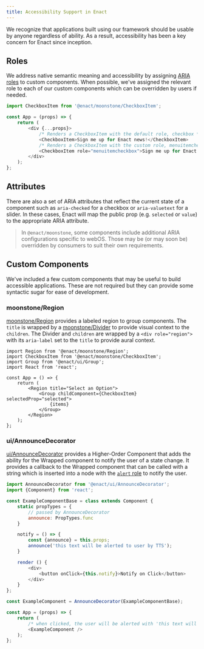 ```yaml
---
title: Accessibility Support in Enact
---
```


We recognize that applications built using our framework should be usable by anyone regardless of ability. As a result, accessibility has been a key concern for Enact since inception.

## Roles

We address native semantic meaning and accessibility by assigning [ARIA roles](https://developer.mozilla.org/en-US/docs/Web/Accessibility/ARIA/ARIA_Techniques#Roles) to custom components. When possible, we've assigned the relevant role to each of our custom components which can be overridden by users if needed.

```js
import CheckboxItem from '@enact/moonstone/CheckboxItem';

const App = (props) => {
    return (
        <div {...props}>
            /* Renders a CheckboxItem with the default role, checkbox */
            <CheckboxItem>Sign me up for Enact news!</CheckboxItem>
            /* Renders a CheckboxItem with the custom role, menuitemcheckbox */
            <CheckboxItem role="menuitemcheckbox">Sign me up for Enact news!</CheckboxItem>
        </div>
    );
};
```

## Attributes

There are also a set of ARIA attributes that reflect the current state of a component such as `aria-checked` for a checkbox or `aria-valuetext` for a slider. In these cases, Enact will map the public prop (e.g. `selected` or `value`) to the appropriate ARIA attribute.

> In `@enact/moonstone`, some components include additional ARIA configurations specific to webOS. Those may be (or may soon be) overridden by consumers to suit their own requirements.

## Custom Components

We've included a few custom components that may be useful to build accessible applications. These are not required but they can provide some syntactic sugar for ease of development.

### moonstone/Region

[moonstone/Region](../../modules/moonstone/Region/) provides a labeled region to group components. The `title` is wrapped by a [moonstone/Divider](../../modules/moonstone/Divider/) to provide visual context to the `children`. The Divider and `children` are wrapped by a `<div role="region">` with its `aria-label` set to the `title` to provide aural context.

```
import Region from '@enact/moonstone/Region';
import CheckboxItem from '@enact/moonstone/CheckboxItem';
import Group from '@enact/ui/Group';
import React from 'react';

const App = () => {
    return (
        <Region title="Select an Option">
            <Group childComponent={CheckboxItem} selectedProp="selected">
                {items}
            </Group>
        </Region>
    );
};
```

### ui/AnnounceDecorator

[ui/AnnounceDecorator](../../modules/ui/AnnounceDecorator/) provides a Higher-Order Component that adds the ability for the Wrapped component to notify the user of a state change. It provides a callback to the Wrapped component that can be called with a string which is inserted into a node with the [`alert` role](https://www.w3.org/TR/wai-aria/#alert) to notify the user.

```js
import AnnounceDecorator from '@enact/ui/AnnounceDecorator';
import {Component} from 'react';

const ExampleComponentBase = class extends Component {
    static propTypes = {
        // passed by AnnounceDecorator
        announce: PropTypes.func
    }

    notify = () => {
        const {announce} = this.props;
        announce('this text will be alerted to user by TTS');
    }

    render () {
        <div>
            <button onClick={this.notify}>Notify on Click</button>
        </div>
    }
};

const ExampleComponent = AnnounceDecorator(ExampleComponentBase);

const App = (props) => {
    return (
        /* when clicked, the user will be alerted with 'this text will be alerted to user by TTS' */
        <ExampleComponent />
    );
};
```
